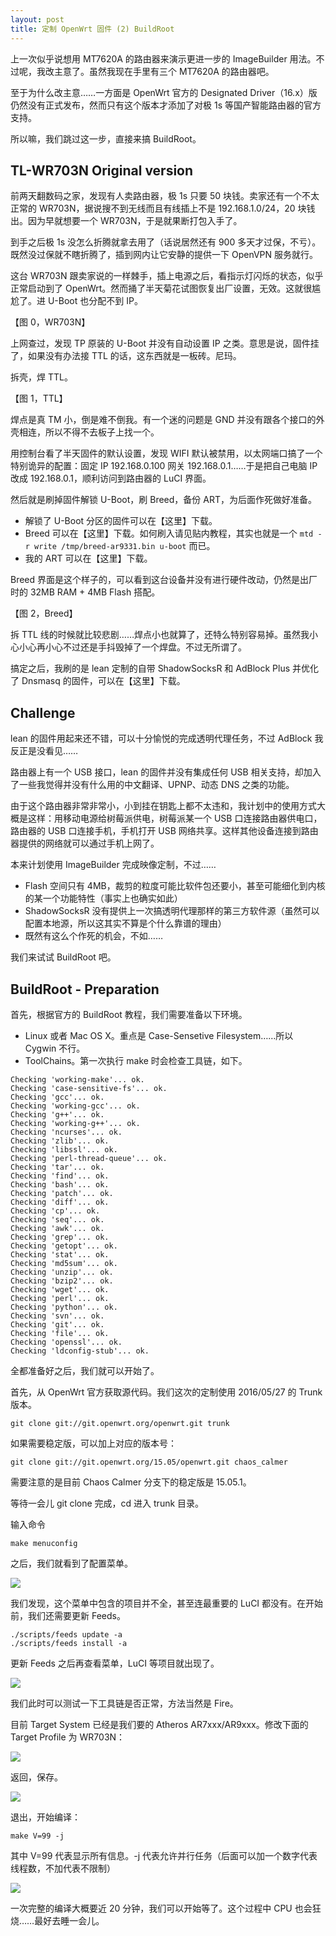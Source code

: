 ```yaml
---
layout: post
title: 定制 OpenWrt 固件 (2) BuildRoot
---
```


上一次似乎说想用 MT7620A 的路由器来演示更进一步的 ImageBuilder 用法。不过呢，我改主意了。虽然我现在手里有三个 MT7620A 的路由器吧。

至于为什么改主意……一方面是 OpenWrt 官方的 Designated Driver（16.x）版仍然没有正式发布，然而只有这个版本才添加了对极 1s 等国产智能路由器的官方支持。

所以嘛，我们跳过这一步，直接来搞 BuildRoot。

## TL-WR703N Original version

前两天翻数码之家，发现有人卖路由器，极 1s 只要 50 块钱。卖家还有一个不太正常的 WR703N，据说搜不到无线而且有线插上不是 192.168.1.0/24，20 块钱出。因为早就想要一个 WR703N，于是就果断打包入手了。

到手之后极 1s 没怎么折腾就拿去用了（话说居然还有 900 多天才过保，不亏）。既然没过保就不瞎折腾了，插到网内让它安静的提供一下 OpenVPN 服务就行。

这台 WR703N 跟卖家说的一样棘手，插上电源之后，看指示灯闪烁的状态，似乎正常启动到了 OpenWrt。然而捅了半天菊花试图恢复出厂设置，无效。这就很尴尬了。进 U-Boot 也分配不到 IP。

【图 0，WR703N】

上网查过，发现 TP 原装的 U-Boot 并没有自动设置 IP 之类。意思是说，固件挂了，如果没有办法接 TTL 的话，这东西就是一板砖。尼玛。

拆壳，焊 TTL。

【图 1，TTL】

焊点是真 TM 小，倒是难不倒我。有一个迷的问题是 GND 并没有跟各个接口的外壳相连，所以不得不去板子上找一个。

用控制台看了半天固件的默认设置，发现 WIFI 默认被禁用，以太网端口搞了一个特别诡异的配置：固定 IP 192.168.0.100 网关 192.168.0.1……于是把自己电脑 IP 改成 192.168.0.1，顺利访问到路由器的 LuCI 界面。

然后就是刷掉固件解锁 U-Boot，刷 Breed，备份 ART，为后面作死做好准备。 

* 解锁了 U-Boot 分区的固件可以在【这里】下载。
* Breed 可以在【这里】下载。如何刷入请见贴内教程，其实也就是一个 `mtd -r write /tmp/breed-ar9331.bin u-boot` 而已。
* 我的 ART 可以在【这里】下载。

Breed 界面是这个样子的，可以看到这台设备并没有进行硬件改动，仍然是出厂时的 32MB RAM + 4MB Flash 搭配。

【图 2，Breed】

拆 TTL 线的时候就比较悲剧……焊点小也就算了，还特么特别容易掉。虽然我小心小心再小心不过还是手抖毁掉了一个焊盘。不过无所谓了。

搞定之后，我刷的是 lean 定制的自带 ShadowSocksR 和 AdBlock Plus 并优化了 Dnsmasq 的固件，可以在【这里】下载。

## Challenge

lean 的固件用起来还不错，可以十分愉悦的完成透明代理任务，不过 AdBlock 我反正是没看见……

路由器上有一个 USB 接口，lean 的固件并没有集成任何 USB 相关支持，却加入了一些我觉得并没有什么用的中文翻译、UPNP、动态 DNS 之类的功能。

由于这个路由器非常非常小，小到挂在钥匙上都不太违和，我计划中的使用方式大概是这样：用移动电源给树莓派供电，树莓派某一个 USB 口连接路由器供电口，路由器的 USB 口连接手机，手机打开 USB 网络共享。这样其他设备连接到路由器提供的网络就可以通过手机上网了。

本来计划使用 ImageBuilder 完成映像定制，不过……

* Flash 空间只有 4MB，裁剪的粒度可能比软件包还要小，甚至可能细化到内核的某一个功能特性（事实上也确实如此）
* ShadowSocksR 没有提供上一次搞透明代理那样的第三方软件源（虽然可以配置本地源，所以这其实不算是个什么靠谱的理由）
* 既然有这么个作死的机会，不如……

我们来试试 BuildRoot 吧。

## BuildRoot - Preparation

首先，根据官方的 BuildRoot 教程，我们需要准备以下环境。

* Linux 或者 Mac OS X。重点是 Case-Sensetive Filesystem……所以 Cygwin 不行。
* ToolChains。第一次执行 make 时会检查工具链，如下。

```
Checking 'working-make'... ok.
Checking 'case-sensitive-fs'... ok.
Checking 'gcc'... ok.
Checking 'working-gcc'... ok.
Checking 'g++'... ok.
Checking 'working-g++'... ok.
Checking 'ncurses'... ok.
Checking 'zlib'... ok.
Checking 'libssl'... ok.
Checking 'perl-thread-queue'... ok.
Checking 'tar'... ok.
Checking 'find'... ok.
Checking 'bash'... ok.
Checking 'patch'... ok.
Checking 'diff'... ok.
Checking 'cp'... ok.
Checking 'seq'... ok.
Checking 'awk'... ok.
Checking 'grep'... ok.
Checking 'getopt'... ok.
Checking 'stat'... ok.
Checking 'md5sum'... ok.
Checking 'unzip'... ok.
Checking 'bzip2'... ok.
Checking 'wget'... ok.
Checking 'perl'... ok.
Checking 'python'... ok.
Checking 'svn'... ok.
Checking 'git'... ok.
Checking 'file'... ok.
Checking 'openssl'... ok.
Checking 'ldconfig-stub'... ok.
```

全都准备好之后，我们就可以开始了。

首先，从 OpenWrt 官方获取源代码。我们这次的定制使用 2016/05/27 的 Trunk 版本。

```
git clone git://git.openwrt.org/openwrt.git trunk
```

如果需要稳定版，可以加上对应的版本号：

```
git clone git://git.openwrt.org/15.05/openwrt.git chaos_calmer
```

需要注意的是目前 Chaos Calmer 分支下的稳定版是 15.05.1。

等待一会儿 git clone 完成，cd 进入 trunk 目录。

输入命令

```
make menuconfig
```

之后，我们就看到了配置菜单。

![](../assets/images/openwrt-customize-2/menu-before-feeds-update.png)

我们发现，这个菜单中包含的项目并不全，甚至连最重要的 LuCI 都没有。在开始前，我们还需要更新 Feeds。

```
./scripts/feeds update -a
./scripts/feeds install -a
```

更新 Feeds 之后再查看菜单，LuCI 等项目就出现了。

![](../assets/images/openwrt-customize-2/menu-after-feeds-update.png)

我们此时可以测试一下工具链是否正常，方法当然是 Fire。

目前 Target System 已经是我们要的 Atheros AR7xxx/AR9xxx。修改下面的 Target Profile 为 WR703N：

![](../assets/images/openwrt-customize-2/menu-target-profile.png)

返回，保存。

![](../assets/images/openwrt-customize-2/menu-save-config.png)

退出，开始编译：

```
make V=99 -j
```

其中 V=99 代表显示所有信息。-j 代表允许并行任务（后面可以加一个数字代表线程数，不加代表不限制）

![](../assets/images/openwrt-customize-2/first-make.png)

一次完整的编译大概要近 20 分钟，我们可以开始等了。这个过程中 CPU 也会狂烧……最好去睡一会儿。

